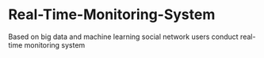 # Real-Time-Monitoring-System
Based on big data and machine learning social network users conduct real-time monitoring system
